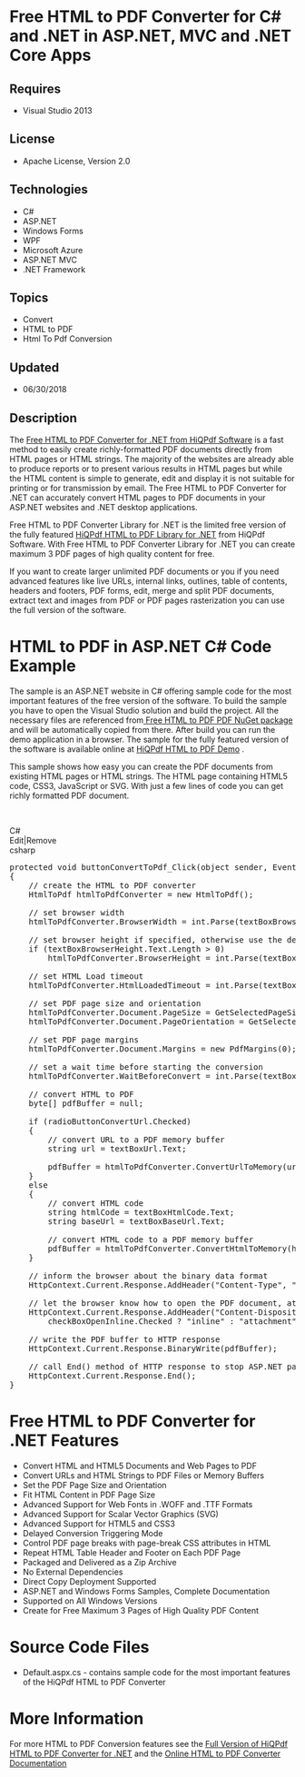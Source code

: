 # Free HTML to PDF Converter for C# and .NET in ASP.NET, MVC and .NET Core Apps
## Requires
- Visual Studio 2013
## License
- Apache License, Version 2.0
## Technologies
- C#
- ASP.NET
- Windows Forms
- WPF
- Microsoft Azure
- ASP.NET MVC
- .NET Framework
## Topics
- Convert
- HTML to PDF
- Html To Pdf Conversion
## Updated
- 06/30/2018
## Description

<p>The <a title="Free HTML to PDF Converter for .NET from HiQPdf Software" href="http://www.hiqpdf.com/free-html-to-pdf-converter.aspx">
Free HTML to PDF Converter for .NET from HiQPdf Software</a> is a fast method to easily create richly-formatted PDF documents directly from HTML pages or HTML strings. The majority of the websites are already able to produce reports or to present various results
 in HTML pages but while the HTML content is simple to generate, edit and display it is not suitable for printing or for transmission by email. The Free HTML to PDF Converter for .NET can accurately convert HTML pages to PDF documents in your ASP.NET websites
 and .NET desktop applications.</p>
<p>Free HTML to PDF Converter Library for .NET is the limited free version of the fully featured
<a title="HiQPdf HTML to PDF Library for .NET" href="http://www.hiqpdf.com/">HiQPdf HTML to PDF Library for .NET</a> from HiQPdf Software. With Free HTML to PDF Converter Library for .NET you can create maximum 3 PDF pages of high quality content for free.</p>
<p>If you want to create larger unlimited PDF documents or you if you need advanced features like live URLs, internal links, outlines, table of contents, headers and footers, PDF forms, edit, merge and split PDF documents, extract text and images from PDF or
 PDF pages rasterization you can use the full version of the software.</p>
<h1><span>HTML to PDF in ASP.NET C# Code Example</span></h1>
<p>The sample is an ASP.NET website in C# offering sample code for the most important features of the free version of the software. To build the sample you have to open the Visual Studio solution and build the project. All the necessary files are referenced
 from<a href="https://www.nuget.org/packages/hiqpdf.free/"> Free HTML to PDF PDF NuGet package</a> and will be automatically copied from there. After build you can run the demo application in a browser. The sample for the fully featured version of the software
 is available online at <a title="Fully Featured HTML to PDF Demo" href="http://www.hiqpdf.com/demo/ConvertHtmlToPdf.aspx">
HiQPdf HTML to PDF Demo</a> .</p>
<p>This sample shows how easy you can create the PDF documents from existing HTML pages or HTML strings. The HTML page containing HTML5 code, CSS3, JavaScript or SVG. With just a few lines of code you can get richly formatted PDF document.</p>
<p>&nbsp;</p>
<div class="scriptcode">
<div class="pluginEditHolder" pluginCommand="mceScriptCode">
<div class="title"><span>C#</span></div>
<div class="pluginLinkHolder"><span class="pluginEditHolderLink">Edit</span>|<span class="pluginRemoveHolderLink">Remove</span></div>
<span class="hidden">csharp</span>

<div class="preview">
<pre class="csharp"><span class="cs__keyword">protected</span>&nbsp;<span class="cs__keyword">void</span>&nbsp;buttonConvertToPdf_Click(<span class="cs__keyword">object</span>&nbsp;sender,&nbsp;EventArgs&nbsp;e)&nbsp;
{&nbsp;
&nbsp;&nbsp;&nbsp;&nbsp;<span class="cs__com">//&nbsp;create&nbsp;the&nbsp;HTML&nbsp;to&nbsp;PDF&nbsp;converter</span>&nbsp;
&nbsp;&nbsp;&nbsp;&nbsp;HtmlToPdf&nbsp;htmlToPdfConverter&nbsp;=&nbsp;<span class="cs__keyword">new</span>&nbsp;HtmlToPdf();&nbsp;
&nbsp;
&nbsp;&nbsp;&nbsp;&nbsp;<span class="cs__com">//&nbsp;set&nbsp;browser&nbsp;width</span>&nbsp;
&nbsp;&nbsp;&nbsp;&nbsp;htmlToPdfConverter.BrowserWidth&nbsp;=&nbsp;<span class="cs__keyword">int</span>.Parse(textBoxBrowserWidth.Text);&nbsp;
&nbsp;
&nbsp;&nbsp;&nbsp;&nbsp;<span class="cs__com">//&nbsp;set&nbsp;browser&nbsp;height&nbsp;if&nbsp;specified,&nbsp;otherwise&nbsp;use&nbsp;the&nbsp;default</span>&nbsp;
&nbsp;&nbsp;&nbsp;&nbsp;<span class="cs__keyword">if</span>&nbsp;(textBoxBrowserHeight.Text.Length&nbsp;&gt;&nbsp;<span class="cs__number">0</span>)&nbsp;
&nbsp;&nbsp;&nbsp;&nbsp;&nbsp;&nbsp;&nbsp;&nbsp;htmlToPdfConverter.BrowserHeight&nbsp;=&nbsp;<span class="cs__keyword">int</span>.Parse(textBoxBrowserHeight.Text);&nbsp;
&nbsp;
&nbsp;&nbsp;&nbsp;&nbsp;<span class="cs__com">//&nbsp;set&nbsp;HTML&nbsp;Load&nbsp;timeout</span>&nbsp;
&nbsp;&nbsp;&nbsp;&nbsp;htmlToPdfConverter.HtmlLoadedTimeout&nbsp;=&nbsp;<span class="cs__keyword">int</span>.Parse(textBoxLoadHtmlTimeout.Text);&nbsp;
&nbsp;
&nbsp;&nbsp;&nbsp;&nbsp;<span class="cs__com">//&nbsp;set&nbsp;PDF&nbsp;page&nbsp;size&nbsp;and&nbsp;orientation</span>&nbsp;
&nbsp;&nbsp;&nbsp;&nbsp;htmlToPdfConverter.Document.PageSize&nbsp;=&nbsp;GetSelectedPageSize();&nbsp;
&nbsp;&nbsp;&nbsp;&nbsp;htmlToPdfConverter.Document.PageOrientation&nbsp;=&nbsp;GetSelectedPageOrientation();&nbsp;
&nbsp;
&nbsp;&nbsp;&nbsp;&nbsp;<span class="cs__com">//&nbsp;set&nbsp;PDF&nbsp;page&nbsp;margins</span>&nbsp;
&nbsp;&nbsp;&nbsp;&nbsp;htmlToPdfConverter.Document.Margins&nbsp;=&nbsp;<span class="cs__keyword">new</span>&nbsp;PdfMargins(<span class="cs__number">0</span>);&nbsp;
&nbsp;
&nbsp;&nbsp;&nbsp;&nbsp;<span class="cs__com">//&nbsp;set&nbsp;a&nbsp;wait&nbsp;time&nbsp;before&nbsp;starting&nbsp;the&nbsp;conversion</span>&nbsp;
&nbsp;&nbsp;&nbsp;&nbsp;htmlToPdfConverter.WaitBeforeConvert&nbsp;=&nbsp;<span class="cs__keyword">int</span>.Parse(textBoxWaitTime.Text);&nbsp;
&nbsp;
&nbsp;&nbsp;&nbsp;&nbsp;<span class="cs__com">//&nbsp;convert&nbsp;HTML&nbsp;to&nbsp;PDF</span>&nbsp;
&nbsp;&nbsp;&nbsp;&nbsp;<span class="cs__keyword">byte</span>[]&nbsp;pdfBuffer&nbsp;=&nbsp;<span class="cs__keyword">null</span>;&nbsp;
&nbsp;
&nbsp;&nbsp;&nbsp;&nbsp;<span class="cs__keyword">if</span>&nbsp;(radioButtonConvertUrl.Checked)&nbsp;
&nbsp;&nbsp;&nbsp;&nbsp;{&nbsp;
&nbsp;&nbsp;&nbsp;&nbsp;&nbsp;&nbsp;&nbsp;&nbsp;<span class="cs__com">//&nbsp;convert&nbsp;URL&nbsp;to&nbsp;a&nbsp;PDF&nbsp;memory&nbsp;buffer</span>&nbsp;
&nbsp;&nbsp;&nbsp;&nbsp;&nbsp;&nbsp;&nbsp;&nbsp;<span class="cs__keyword">string</span>&nbsp;url&nbsp;=&nbsp;textBoxUrl.Text;&nbsp;
&nbsp;
&nbsp;&nbsp;&nbsp;&nbsp;&nbsp;&nbsp;&nbsp;&nbsp;pdfBuffer&nbsp;=&nbsp;htmlToPdfConverter.ConvertUrlToMemory(url);&nbsp;
&nbsp;&nbsp;&nbsp;&nbsp;}&nbsp;
&nbsp;&nbsp;&nbsp;&nbsp;<span class="cs__keyword">else</span>&nbsp;
&nbsp;&nbsp;&nbsp;&nbsp;{&nbsp;
&nbsp;&nbsp;&nbsp;&nbsp;&nbsp;&nbsp;&nbsp;&nbsp;<span class="cs__com">//&nbsp;convert&nbsp;HTML&nbsp;code</span>&nbsp;
&nbsp;&nbsp;&nbsp;&nbsp;&nbsp;&nbsp;&nbsp;&nbsp;<span class="cs__keyword">string</span>&nbsp;htmlCode&nbsp;=&nbsp;textBoxHtmlCode.Text;&nbsp;
&nbsp;&nbsp;&nbsp;&nbsp;&nbsp;&nbsp;&nbsp;&nbsp;<span class="cs__keyword">string</span>&nbsp;baseUrl&nbsp;=&nbsp;textBoxBaseUrl.Text;&nbsp;
&nbsp;
&nbsp;&nbsp;&nbsp;&nbsp;&nbsp;&nbsp;&nbsp;&nbsp;<span class="cs__com">//&nbsp;convert&nbsp;HTML&nbsp;code&nbsp;to&nbsp;a&nbsp;PDF&nbsp;memory&nbsp;buffer</span>&nbsp;
&nbsp;&nbsp;&nbsp;&nbsp;&nbsp;&nbsp;&nbsp;&nbsp;pdfBuffer&nbsp;=&nbsp;htmlToPdfConverter.ConvertHtmlToMemory(htmlCode,&nbsp;baseUrl);&nbsp;
&nbsp;&nbsp;&nbsp;&nbsp;}&nbsp;
&nbsp;
&nbsp;&nbsp;&nbsp;&nbsp;<span class="cs__com">//&nbsp;inform&nbsp;the&nbsp;browser&nbsp;about&nbsp;the&nbsp;binary&nbsp;data&nbsp;format</span>&nbsp;
&nbsp;&nbsp;&nbsp;&nbsp;HttpContext.Current.Response.AddHeader(<span class="cs__string">&quot;Content-Type&quot;</span>,&nbsp;<span class="cs__string">&quot;application/pdf&quot;</span>);&nbsp;
&nbsp;
&nbsp;&nbsp;&nbsp;&nbsp;<span class="cs__com">//&nbsp;let&nbsp;the&nbsp;browser&nbsp;know&nbsp;how&nbsp;to&nbsp;open&nbsp;the&nbsp;PDF&nbsp;document,&nbsp;attachment&nbsp;or&nbsp;inline,&nbsp;and&nbsp;the&nbsp;file&nbsp;name</span>&nbsp;
&nbsp;&nbsp;&nbsp;&nbsp;HttpContext.Current.Response.AddHeader(<span class="cs__string">&quot;Content-Disposition&quot;</span>,&nbsp;String.Format(<span class="cs__string">&quot;{0};&nbsp;filename=HtmlToPdf.pdf;&nbsp;size={1}&quot;</span>,&nbsp;
&nbsp;&nbsp;&nbsp;&nbsp;&nbsp;&nbsp;&nbsp;&nbsp;checkBoxOpenInline.Checked&nbsp;?&nbsp;<span class="cs__string">&quot;inline&quot;</span>&nbsp;:&nbsp;<span class="cs__string">&quot;attachment&quot;</span>,&nbsp;pdfBuffer.Length.ToString()));&nbsp;
&nbsp;
&nbsp;&nbsp;&nbsp;&nbsp;<span class="cs__com">//&nbsp;write&nbsp;the&nbsp;PDF&nbsp;buffer&nbsp;to&nbsp;HTTP&nbsp;response</span>&nbsp;
&nbsp;&nbsp;&nbsp;&nbsp;HttpContext.Current.Response.BinaryWrite(pdfBuffer);&nbsp;
&nbsp;
&nbsp;&nbsp;&nbsp;&nbsp;<span class="cs__com">//&nbsp;call&nbsp;End()&nbsp;method&nbsp;of&nbsp;HTTP&nbsp;response&nbsp;to&nbsp;stop&nbsp;ASP.NET&nbsp;page&nbsp;processing</span>&nbsp;
&nbsp;&nbsp;&nbsp;&nbsp;HttpContext.Current.Response.End();&nbsp;
}</pre>
</div>
</div>
</div>
<h1>Free HTML to PDF Converter for .NET Features</h1>
<ul>
<li>Convert HTML and HTML5 Documents and Web Pages to PDF </li><li>Convert URLs and HTML Strings to PDF Files or Memory Buffers </li><li>Set the PDF Page Size and Orientation </li><li>Fit HTML Content in PDF Page Size </li><li>Advanced Support for Web Fonts in .WOFF and .TTF Formats </li><li>Advanced Support for Scalar Vector Graphics (SVG) </li><li>Advanced Support for HTML5 and CSS3 </li><li>Delayed Conversion Triggering Mode </li><li>Control PDF page breaks with page-break CSS attributes in HTML </li><li>Repeat HTML Table Header and Footer on Each PDF Page </li><li>Packaged and Delivered as a Zip Archive </li><li>No External Dependencies </li><li>Direct Copy Deployment Supported </li><li>ASP.NET and Windows Forms Samples, Complete Documentation </li><li>Supported on All Windows Versions </li><li>Create for Free Maximum 3 Pages of High Quality PDF Content </li></ul>
<h1><span>Source Code Files</span></h1>
<ul>
<li>Default.aspx.cs<em>&nbsp;-&nbsp;</em>contains sample code for the most important features of the HiQPdf HTML to PDF Converter
</li></ul>
<h1>More Information</h1>
<p>For more HTML to PDF Conversion features see&nbsp;the&nbsp;<a href="http://www.hiqpdf.com/html-to-pdf-library.aspx">Full Version of HiQPdf HTML to PDF Converter for .NET</a>&nbsp;and the&nbsp;<a href="http://www.hiqpdf.com/documentation/index.aspx">Online
 HTML to PDF Converter Documentation</a>&nbsp;&nbsp;</p>

